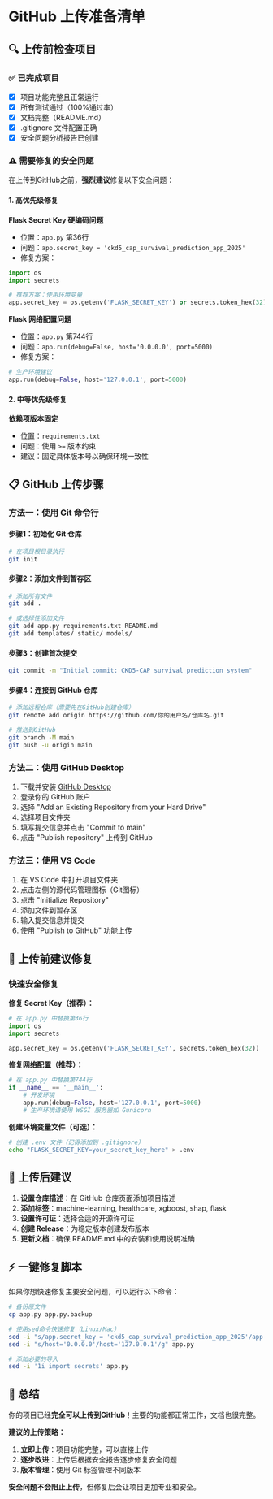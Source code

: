 # GitHub 上传准备清单

## 🔍 上传前检查项目

### ✅ 已完成项目
- [x] 项目功能完整且正常运行
- [x] 所有测试通过（100%通过率）
- [x] 文档完整（README.md）
- [x] .gitignore 文件配置正确
- [x] 安全问题分析报告已创建

### ⚠️ 需要修复的安全问题

在上传到GitHub之前，**强烈建议**修复以下安全问题：

#### 1. 高优先级修复

**Flask Secret Key 硬编码问题**
- 位置：`app.py` 第36行
- 问题：`app.secret_key = 'ckd5_cap_survival_prediction_app_2025'`
- 修复方案：
```python
import os
import secrets

# 推荐方案：使用环境变量
app.secret_key = os.getenv('FLASK_SECRET_KEY') or secrets.token_hex(32)
```

**Flask 网络配置问题**
- 位置：`app.py` 第744行
- 问题：`app.run(debug=False, host='0.0.0.0', port=5000)`
- 修复方案：
```python
# 生产环境建议
app.run(debug=False, host='127.0.0.1', port=5000)
```

#### 2. 中等优先级修复

**依赖项版本固定**
- 位置：`requirements.txt`
- 问题：使用 `>=` 版本约束
- 建议：固定具体版本号以确保环境一致性

## 📋 GitHub 上传步骤

### 方法一：使用 Git 命令行

#### 步骤1：初始化 Git 仓库
```bash
# 在项目根目录执行
git init
```

#### 步骤2：添加文件到暂存区
```bash
# 添加所有文件
git add .

# 或选择性添加文件
git add app.py requirements.txt README.md
git add templates/ static/ models/
```

#### 步骤3：创建首次提交
```bash
git commit -m "Initial commit: CKD5-CAP survival prediction system"
```

#### 步骤4：连接到 GitHub 仓库
```bash
# 添加远程仓库（需要先在GitHub创建仓库）
git remote add origin https://github.com/你的用户名/仓库名.git

# 推送到GitHub
git branch -M main
git push -u origin main
```

### 方法二：使用 GitHub Desktop

1. 下载并安装 [GitHub Desktop](https://desktop.github.com/)
2. 登录你的 GitHub 账户
3. 选择 "Add an Existing Repository from your Hard Drive"
4. 选择项目文件夹
5. 填写提交信息并点击 "Commit to main"
6. 点击 "Publish repository" 上传到 GitHub

### 方法三：使用 VS Code

1. 在 VS Code 中打开项目文件夹
2. 点击左侧的源代码管理图标（Git图标）
3. 点击 "Initialize Repository"
4. 添加文件到暂存区
5. 输入提交信息并提交
6. 使用 "Publish to GitHub" 功能上传

## 🔧 上传前建议修复

### 快速安全修复

**修复 Secret Key（推荐）：**
```python
# 在 app.py 中替换第36行
import os
import secrets

app.secret_key = os.getenv('FLASK_SECRET_KEY', secrets.token_hex(32))
```

**修复网络配置（推荐）：**
```python
# 在 app.py 中替换第744行
if __name__ == '__main__':
    # 开发环境
    app.run(debug=False, host='127.0.0.1', port=5000)
    # 生产环境请使用 WSGI 服务器如 Gunicorn
```

**创建环境变量文件（可选）：**
```bash
# 创建 .env 文件（记得添加到 .gitignore）
echo "FLASK_SECRET_KEY=your_secret_key_here" > .env
```

## 📝 上传后建议

1. **设置仓库描述**：在 GitHub 仓库页面添加项目描述
2. **添加标签**：machine-learning, healthcare, xgboost, shap, flask
3. **设置许可证**：选择合适的开源许可证
4. **创建 Release**：为稳定版本创建发布版本
5. **更新文档**：确保 README.md 中的安装和使用说明准确

## ⚡ 一键修复脚本

如果你想快速修复主要安全问题，可以运行以下命令：

```bash
# 备份原文件
cp app.py app.py.backup

# 使用sed命令快速修复（Linux/Mac）
sed -i "s/app.secret_key = 'ckd5_cap_survival_prediction_app_2025'/app.secret_key = os.getenv('FLASK_SECRET_KEY', secrets.token_hex(32))/g" app.py
sed -i "s/host='0.0.0.0'/host='127.0.0.1'/g" app.py

# 添加必要的导入
sed -i '1i import secrets' app.py
```

## 🎯 总结

你的项目已经**完全可以上传到GitHub**！主要的功能都正常工作，文档也很完整。

**建议的上传策略：**
1. **立即上传**：项目功能完整，可以直接上传
2. **逐步改进**：上传后根据安全报告逐步修复安全问题
3. **版本管理**：使用 Git 标签管理不同版本

**安全问题不会阻止上传**，但修复后会让项目更加专业和安全。